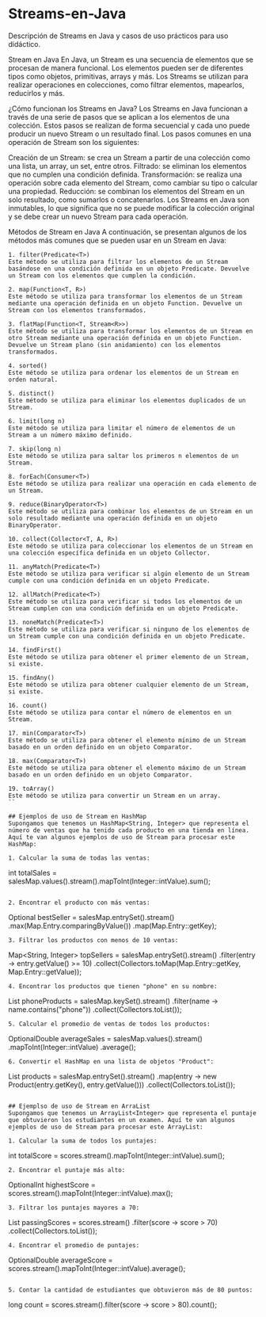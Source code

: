 # Streams-en-Java
Descripción de Streams en Java y casos de uso prácticos para uso didáctico.

Stream en Java
En Java, un Stream es una secuencia de elementos que se procesan de manera funcional. Los elementos pueden ser de diferentes tipos como objetos, primitivas, arrays y más. Los Streams se utilizan para realizar operaciones en colecciones, como filtrar elementos, mapearlos, reducirlos y más.

¿Cómo funcionan los Streams en Java?
Los Streams en Java funcionan a través de una serie de pasos que se aplican a los elementos de una colección. Estos pasos se realizan de forma secuencial y cada uno puede producir un nuevo Stream o un resultado final. Los pasos comunes en una operación de Stream son los siguientes:

Creación de un Stream: se crea un Stream a partir de una colección como una lista, un array, un set, entre otros.
Filtrado: se eliminan los elementos que no cumplen una condición definida.
Transformación: se realiza una operación sobre cada elemento del Stream, como cambiar su tipo o calcular una propiedad.
Reducción: se combinan los elementos del Stream en un solo resultado, como sumarlos o concatenarlos.
Los Streams en Java son inmutables, lo que significa que no se puede modificar la colección original y se debe crear un nuevo Stream para cada operación.

Métodos de Stream en Java
A continuación, se presentan algunos de los métodos más comunes que se pueden usar en un Stream en Java:
```
1. filter(Predicate<T>)
Este método se utiliza para filtrar los elementos de un Stream basándose en una condición definida en un objeto Predicate. Devuelve un Stream con los elementos que cumplen la condición.

2. map(Function<T, R>)
Este método se utiliza para transformar los elementos de un Stream mediante una operación definida en un objeto Function. Devuelve un Stream con los elementos transformados.

3. flatMap(Function<T, Stream<R>>)
Este método se utiliza para transformar los elementos de un Stream en otro Stream mediante una operación definida en un objeto Function. Devuelve un Stream plano (sin anidamiento) con los elementos transformados.

4. sorted()
Este método se utiliza para ordenar los elementos de un Stream en orden natural.

5. distinct()
Este método se utiliza para eliminar los elementos duplicados de un Stream.

6. limit(long n)
Este método se utiliza para limitar el número de elementos de un Stream a un número máximo definido.

7. skip(long n)
Este método se utiliza para saltar los primeros n elementos de un Stream.

8. forEach(Consumer<T>)
Este método se utiliza para realizar una operación en cada elemento de un Stream.

9. reduce(BinaryOperator<T>)
Este método se utiliza para combinar los elementos de un Stream en un solo resultado mediante una operación definida en un objeto BinaryOperator.

10. collect(Collector<T, A, R>)
Este método se utiliza para coleccionar los elementos de un Stream en una colección específica definida en un objeto Collector.

11. anyMatch(Predicate<T>)
Este método se utiliza para verificar si algún elemento de un Stream cumple con una condición definida en un objeto Predicate.

12. allMatch(Predicate<T>)
Este método se utiliza para verificar si todos los elementos de un Stream cumplen con una condición definida en un objeto Predicate.

13. noneMatch(Predicate<T>)
Este método se utiliza para verificar si ninguno de los elementos de un Stream cumple con una condición definida en un objeto Predicate.

14. findFirst()
Este método se utiliza para obtener el primer elemento de un Stream, si existe.

15. findAny()
Este método se utiliza para obtener cualquier elemento de un Stream, si existe.

16. count()
Este método se utiliza para contar el número de elementos en un Stream.

17. min(Comparator<T>)
Este método se utiliza para obtener el elemento mínimo de un Stream basado en un orden definido en un objeto Comparator.

18. max(Comparator<T>)
Este método se utiliza para obtener el elemento máximo de un Stream basado en un orden definido en un objeto Comparator.

19. toArray()
Este método se utiliza para convertir un Stream en un array.
``

## Ejemplos de uso de Stream en HashMap
Supongamos que tenemos un HashMap<String, Integer> que representa el número de ventas que ha tenido cada producto en una tienda en línea. Aquí te van algunos ejemplos de uso de Stream para procesar este HashMap:

1. Calcular la suma de todas las ventas:

```
int totalSales = salesMap.values().stream().mapToInt(Integer::intValue).sum();

```

2. Encontrar el producto con más ventas:
```
Optional<String> bestSeller = salesMap.entrySet().stream()
        .max(Map.Entry.comparingByValue())
        .map(Map.Entry::getKey);

```
3. Filtrar los productos con menos de 10 ventas:
```
Map<String, Integer> topSellers = salesMap.entrySet().stream()
        .filter(entry -> entry.getValue() >= 10)
        .collect(Collectors.toMap(Map.Entry::getKey, Map.Entry::getValue));

```
4. Encontrar los productos que tienen "phone" en su nombre:
```
List<String> phoneProducts = salesMap.keySet().stream()
        .filter(name -> name.contains("phone"))
        .collect(Collectors.toList());

```
5. Calcular el promedio de ventas de todos los productos:
```
OptionalDouble averageSales = salesMap.values().stream()
        .mapToInt(Integer::intValue)
        .average();
```
6. Convertir el HashMap en una lista de objetos "Product":
```
List<Product> products = salesMap.entrySet().stream()
        .map(entry -> new Product(entry.getKey(), entry.getValue()))
        .collect(Collectors.toList());

```

## Ejemplso de uso de Stream en ArraList
Supongamos que tenemos un ArrayList<Integer> que representa el puntaje que obtuvieron los estudiantes en un examen. Aquí te van algunos ejemplos de uso de Stream para procesar este ArrayList:

1. Calcular la suma de todos los puntajes:
```
int totalScore = scores.stream().mapToInt(Integer::intValue).sum();

```
2. Encontrar el puntaje más alto:
```
OptionalInt highestScore = scores.stream().mapToInt(Integer::intValue).max();

```
3. Filtrar los puntajes mayores a 70:
```
List<Integer> passingScores = scores.stream()
        .filter(score -> score > 70)
        .collect(Collectors.toList());

```
4. Encontrar el promedio de puntajes:
```
OptionalDouble averageScore = scores.stream().mapToInt(Integer::intValue).average();

```

5. Contar la cantidad de estudiantes que obtuvieron más de 80 puntos:
```
long count = scores.stream().filter(score -> score > 80).count();

```
